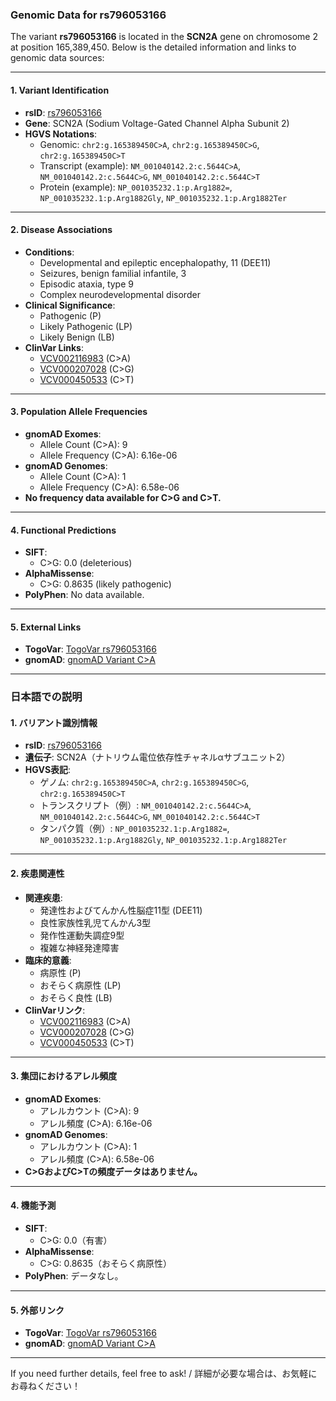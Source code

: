 ### Genomic Data for rs796053166

The variant **rs796053166** is located in the **SCN2A** gene on chromosome 2 at position 165,389,450. Below is the detailed information and links to genomic data sources:

---

#### 1. **Variant Identification**
- **rsID**: [rs796053166](https://identifiers.org/dbsnp/rs796053166)
- **Gene**: SCN2A (Sodium Voltage-Gated Channel Alpha Subunit 2)
- **HGVS Notations**:
  - Genomic: `chr2:g.165389450C>A`, `chr2:g.165389450C>G`, `chr2:g.165389450C>T`
  - Transcript (example): `NM_001040142.2:c.5644C>A`, `NM_001040142.2:c.5644C>G`, `NM_001040142.2:c.5644C>T`
  - Protein (example): `NP_001035232.1:p.Arg1882=`, `NP_001035232.1:p.Arg1882Gly`, `NP_001035232.1:p.Arg1882Ter`

---

#### 2. **Disease Associations**
- **Conditions**:
  - Developmental and epileptic encephalopathy, 11 (DEE11)
  - Seizures, benign familial infantile, 3
  - Episodic ataxia, type 9
  - Complex neurodevelopmental disorder
- **Clinical Significance**:
  - Pathogenic (P)
  - Likely Pathogenic (LP)
  - Likely Benign (LB)
- **ClinVar Links**:
  - [VCV002116983](https://www.ncbi.nlm.nih.gov/clinvar/variation/2116983) (C>A)
  - [VCV000207028](https://www.ncbi.nlm.nih.gov/clinvar/variation/207028) (C>G)
  - [VCV000450533](https://www.ncbi.nlm.nih.gov/clinvar/variation/450533) (C>T)

---

#### 3. **Population Allele Frequencies**
- **gnomAD Exomes**:
  - Allele Count (C>A): 9
  - Allele Frequency (C>A): 6.16e-06
- **gnomAD Genomes**:
  - Allele Count (C>A): 1
  - Allele Frequency (C>A): 6.58e-06
- **No frequency data available for C>G and C>T.**

---

#### 4. **Functional Predictions**
- **SIFT**: 
  - C>G: 0.0 (deleterious)
- **AlphaMissense**:
  - C>G: 0.8635 (likely pathogenic)
- **PolyPhen**: No data available.

---

#### 5. **External Links**
- **TogoVar**: [TogoVar rs796053166](https://togovar.org/variant/2-165389450-C-A)
- **gnomAD**: [gnomAD Variant C>A](https://gnomad.broadinstitute.org/variant/2-165389450-C-A?dataset=gnomad_r4)

---

### 日本語での説明

#### 1. **バリアント識別情報**
- **rsID**: [rs796053166](https://identifiers.org/dbsnp/rs796053166)
- **遺伝子**: SCN2A（ナトリウム電位依存性チャネルαサブユニット2）
- **HGVS表記**:
  - ゲノム: `chr2:g.165389450C>A`, `chr2:g.165389450C>G`, `chr2:g.165389450C>T`
  - トランスクリプト（例）: `NM_001040142.2:c.5644C>A`, `NM_001040142.2:c.5644C>G`, `NM_001040142.2:c.5644C>T`
  - タンパク質（例）: `NP_001035232.1:p.Arg1882=`, `NP_001035232.1:p.Arg1882Gly`, `NP_001035232.1:p.Arg1882Ter`

---

#### 2. **疾患関連性**
- **関連疾患**:
  - 発達性およびてんかん性脳症11型 (DEE11)
  - 良性家族性乳児てんかん3型
  - 発作性運動失調症9型
  - 複雑な神経発達障害
- **臨床的意義**:
  - 病原性 (P)
  - おそらく病原性 (LP)
  - おそらく良性 (LB)
- **ClinVarリンク**:
  - [VCV002116983](https://www.ncbi.nlm.nih.gov/clinvar/variation/2116983) (C>A)
  - [VCV000207028](https://www.ncbi.nlm.nih.gov/clinvar/variation/207028) (C>G)
  - [VCV000450533](https://www.ncbi.nlm.nih.gov/clinvar/variation/450533) (C>T)

---

#### 3. **集団におけるアレル頻度**
- **gnomAD Exomes**:
  - アレルカウント (C>A): 9
  - アレル頻度 (C>A): 6.16e-06
- **gnomAD Genomes**:
  - アレルカウント (C>A): 1
  - アレル頻度 (C>A): 6.58e-06
- **C>GおよびC>Tの頻度データはありません。**

---

#### 4. **機能予測**
- **SIFT**: 
  - C>G: 0.0（有害）
- **AlphaMissense**:
  - C>G: 0.8635（おそらく病原性）
- **PolyPhen**: データなし。

---

#### 5. **外部リンク**
- **TogoVar**: [TogoVar rs796053166](https://togovar.org/variant/2-165389450-C-A)
- **gnomAD**: [gnomAD Variant C>A](https://gnomad.broadinstitute.org/variant/2-165389450-C-A?dataset=gnomad_r4)

---

If you need further details, feel free to ask! / 詳細が必要な場合は、お気軽にお尋ねください！